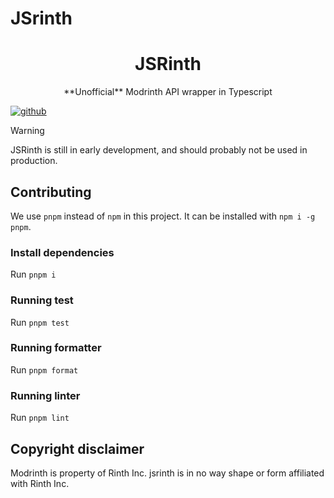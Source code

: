 # JSrinth

<h1 align="center"> JSRinth </h1>
<p align="center">**Unofficial** Modrinth API wrapper in Typescript</p>

[![github](https://cdn.jsdelivr.net/npm/@intergrav/devins-badges@3/assets/cozy/available/github_vector.svg)](https://github.com/Erb3/jsrinth)

> [!WARNING]
> JSRinth is still in early development, and should probably not be used in production.

## Contributing

We use `pnpm` instead of `npm` in this project. It can be installed with `npm i -g pnpm`.

### Install dependencies

Run `pnpm i`

### Running test

Run `pnpm test`

### Running formatter

Run `pnpm format`

### Running linter

Run `pnpm lint`

## Copyright disclaimer

Modrinth is property of Rinth Inc. jsrinth is in no way shape or form affiliated with Rinth Inc.
